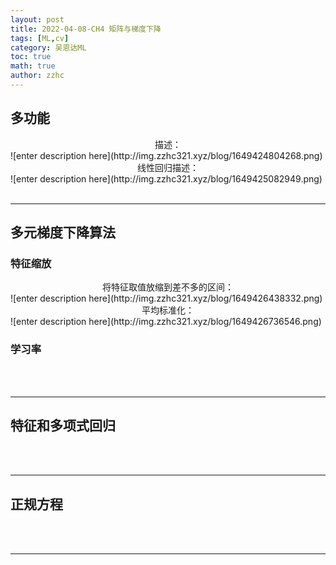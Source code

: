 ```yaml
---
layout: post
title: 2022-04-08-CH4 矩阵与梯度下降
tags: [ML,cv]
category: 吴恩达ML
toc: true
math: true
author: zzhc
---
```



## 多功能

<center>描述：</center>
![enter description here](http://img.zzhc321.xyz/blog/1649424804268.png)


<center>线性回归描述：</center>
![enter description here](http://img.zzhc321.xyz/blog/1649425082949.png)

<br>
<br>

***

## 多元梯度下降算法
### 特征缩放
<center>将特征取值放缩到差不多的区间：</center>
![enter description here](http://img.zzhc321.xyz/blog/1649426438332.png)
<center>平均标准化：</center>
![enter description here](http://img.zzhc321.xyz/blog/1649426736546.png)

<br>

### 学习率

<br>
<br>


***

## 特征和多项式回归

<br>
<br>

***

## 正规方程

<br>
<br>

***

## 
